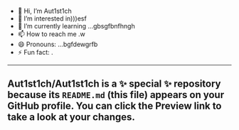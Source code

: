 - 👋 Hi, I’m Aut1st1ch 
- 👀 I’m interested in)))esf
- 🌱 I’m currently learning ...gbsgfbnfhngh
- 📫 How to reach me .w
- 😄 Pronouns: ...bgfdewgrfb
- ⚡ Fun fact: .
---
Aut1st1ch/Aut1st1ch is a ✨ special ✨ repository because its `README.md` (this file) appears on your GitHub profile.
You can click the Preview link to take a look at your changes.
---
